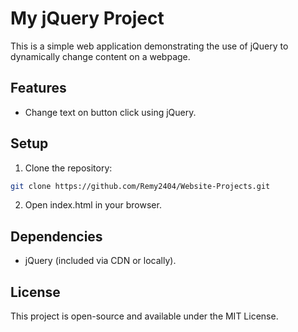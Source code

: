# My jQuery Project

This is a simple web application demonstrating the use of jQuery to dynamically change content on a webpage.

## Features
- Change text on button click using jQuery.

## Setup
1. Clone the repository:
```bash
git clone https://github.com/Remy2404/Website-Projects.git
```
2. Open index.html in your browser.

## Dependencies
- jQuery (included via CDN or locally).

## License
This project is open-source and available under the MIT License.
